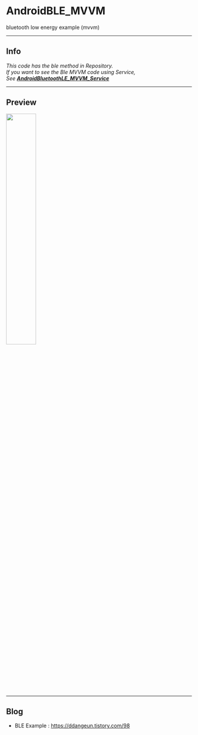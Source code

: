 # AndroidBLE_MVVM
bluetooth low energy example (mvvm)

---

## Info

*This code has the ble method in Repository.  
If you want to see the Ble MVVM code using Service,  
See [**AndroidBluetoothLE_MVVM_Service**](https://github.com/DDANGEUN/AndroidBluetoothLE_MVVM_Service)*

---


## Preview

<img src = "https://github.com/DDANGEUN/AndroidBLE_MVVM/blob/master/ble.gif" width="40%">

---

## Blog
- BLE Example : https://ddangeun.tistory.com/98
